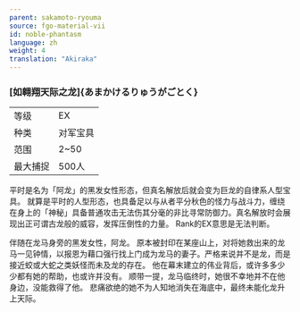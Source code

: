 ```yaml
---
parent: sakamoto-ryouma
source: fgo-material-vii
id: noble-phantasm
language: zh
weight: 4
translation: "Akiraka"
---
```


### [如翱翔天际之龙]{あまかけるりゅうがごとく}

<table>
  <tr><td>等级</td><td>EX</td></tr>
  <tr><td>种类</td><td>对军宝具</td></tr>
  <tr><td>范围</td><td>2~50</td></tr>
  <tr><td>最大捕捉</td><td>500人</td></tr>
</table>

平时是名为「阿龙」的黑发女性形态，但真名解放后就会变为巨龙的自律系人型宝具。
就算是平时的人型形态，也具备足以与从者平分秋色的怪力与战斗力，缠绕在身上的「神秘」具备普通攻击无法伤其分毫的非比寻常防御力。真名解放时会展现出正可谓古龙般的威容，发挥压倒性的力量。
Rank的EX意思是无法判断。

伴随在龙马身旁的黑发女性，阿龙。
原本被封印在某座山上，对将她救出来的龙马一见钟情，以报恩为藉口强行找上门成为龙马的妻子。严格来说并不是龙，而是接近蛟或大蛇之类妖怪而未及龙的存在。
他在幕末建立的伟业背后，或许多多少少都有她的帮助，也或许并没有。
顺带一提，龙马临终时，她很不幸地并不在他身边，没能救得了他。
悲痛欲绝的她不为人知地消失在海底中，最终未能化龙升上天际。
